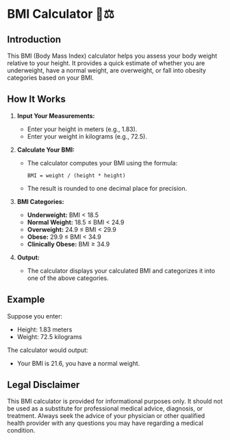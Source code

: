# BMI Calculator 📏⚖️

## Introduction

This BMI (Body Mass Index) calculator helps you assess your body weight relative to your height. It provides a quick estimate of whether you are underweight, have a normal weight, are overweight, or fall into obesity categories based on your BMI.

## How It Works

1. **Input Your Measurements:**
   - Enter your height in meters (e.g., 1.83).
   - Enter your weight in kilograms (e.g., 72.5).

2. **Calculate Your BMI:**
   - The calculator computes your BMI using the formula:
     ```
     BMI = weight / (height * height)
     ```
   - The result is rounded to one decimal place for precision.

3. **BMI Categories:**
   - **Underweight:** BMI < 18.5
   - **Normal Weight:** 18.5 ≤ BMI < 24.9
   - **Overweight:** 24.9 ≤ BMI < 29.9
   - **Obese:** 29.9 ≤ BMI < 34.9
   - **Clinically Obese:** BMI ≥ 34.9

4. **Output:**
   - The calculator displays your calculated BMI and categorizes it into one of the above categories.

## Example
Suppose you enter:
- Height: 1.83 meters
- Weight: 72.5 kilograms

The calculator would output:
- Your BMI is 21.6, you have a normal weight.

## Legal Disclaimer
This BMI calculator is provided for informational purposes only. It should not be used as a substitute for professional medical advice, diagnosis, or treatment. Always seek the advice of your physician or other qualified health provider with any questions you may have regarding a medical condition.